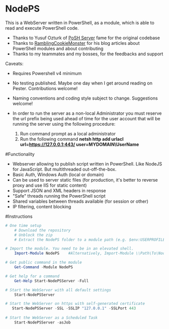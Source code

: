 NodePS
=============

This is a WebServer written in PowerShell, as a module, which is able to read and execute PowerShell code.

* Thanks to Yusuf Ozturk of [PoSH Server](http://www.poshserver.net/) fame for the original codebase
* Thanks to [RamblingCookieMonster](https://github.com/RamblingCookieMonster) for his blog articles about PowerShell modules and about contributing
* Thanks to my teammates and my bosses, for the feedbacks and support

Caveats:

* Requires Powershell v4 minimum
* No testing published. Maybe one day when I get around reading on Pester. Contributions welcome!
* Naming conventions and coding style subject to change. Suggestions welcome!
* In order to run the server as a non-local Administrator you must reserve the url prefix being used ahead of time for the user account that will be running the server using the following procedure:

   1. Run command prompt as a local administrator
   2. Run the following command **netsh http add urlacl url=https://127.0.0.1:443/ user=MYDOMAIN\UserName**



#Functionality

* Webserver allowing to publish script written in PowerShell. Like NodeJS for JavaScript. But multithreaded out-off-the-box.
* Basic Auth, Windows Auth (local or domain)
* Can be used to server static files (for production, it's better to reverse proxy and use IIS for static content)
* Support JSON and XML headers in response
* "Safe" threads running the PowerShell script
* Shared variables between threads available (for session or other)
* IP filtering, content blocking

#Instructions

```powershell
# One time setup
    # Download the repository
    # Unblock the zip
    # Extract the NodePS folder to a module path (e.g. $env:USERPROFILE\Documents\WindowsPowerShell\Modules\)

# Import the module. You need to be in an elevated shell.
    Import-Module NodePS    #Alternatively, Import-Module \\Path\To\NodePS

# Get public command in the module
    Get-Command -Module NodePS

# Get help for a command
    Get-Help Start-NodePSServer -Full

# Start the WebServer with all default settings
    Start-NodePSServer

# Start the WebServer on https with self-generated certificate
   Start-NodePSServer -SSL -SSLIP "127.0.0.1" -SSLPort 443
   
# Start the WebServer as a Scheduled Task
    Start-NodePSServer -asJob
 
 ```
 
